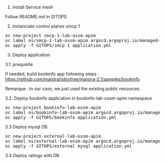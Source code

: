 1. Install Service mesh

Follow README.md in GITOPS

2. Instanciate control planes smcp 1
<pre>
oc new-project smcp-1-lab-ossm-apim
oc label ns/smcp-1-lab-ossm-apim argocd.argoproj.io/managed-by=gitops-lab-ossm-apim
oc apply -f GITOPS/smcp_1_application.yml
</pre>

3. Deploy application

3.1. prequisite

If needed, build bookinfo app following steps : 
https://github.com/maistra/istio/tree/maistra-2.1/samples/bookinfo

Remarque : in our case, we just used the existing public resources.

3.2. Deploy bookinfo application in bookinfo-lab-ossm-apim namespace
<pre>
oc new-project bookinfo-lab-ossm-apim
oc label ns/bookinfo-lab-ossm-apim argocd.argoproj.io/managed-by=gitops-lab-ossm-apim
oc apply -f GITOPS/bookinfo_application.yml
</pre>

3.3 Deploy mysql DB
<pre>
oc new-project external-lab-ossm-apim
oc label ns/external-lab-ossm-apim argocd.argoproj.io/managed-by=gitops-lab-ossm-apim
oc apply -f GITOPS/external_mysql_application.yml 
</pre>

3.4 Deploy ratings with DB
<pre>

</pre>